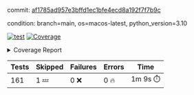 commit: [af1785ad957e3bffd1ec1bfe4ecd8a192f7f7b9c](https://github.com/rcmdnk/homebrew-file/tree/af1785ad957e3bffd1ec1bfe4ecd8a192f7f7b9c)

condition: branch=main, os=macos-latest, python_version=3.10

[![test](https://github.com/rcmdnk/homebrew-file/actions/workflows/test.yml/badge.svg)](https://github.com/rcmdnk/homebrew-file/actions/runs/14860767690)
<a href="https://github.com/rcmdnk/homebrew-file/blob/af1785ad957e3bffd1ec1bfe4ecd8a192f7f7b9c/README.md"><img alt="Coverage" src="https://img.shields.io/badge/Coverage-0%25-red.svg" /></a><details><summary>Coverage Report </summary><table><tr><th>File</th><th>Stmts</th><th>Miss</th><th>Cover</th><th>Missing</th></tr><tbody><tr><td colspan="5"><b>src/brew_file</b></td></tr><tr><td>&nbsp; &nbsp;<a href="https://github.com/rcmdnk/homebrew-file/blob/af1785ad957e3bffd1ec1bfe4ecd8a192f7f7b9c/src/brew_file/__init__.py">\_\_init\_\_.py</a></td><td>3</td><td>3</td><td>0%</td><td><a href="https://github.com/rcmdnk/homebrew-file/blob/af1785ad957e3bffd1ec1bfe4ecd8a192f7f7b9c/src/brew_file/__init__.py#L1-L4">1&ndash;4</a></td></tr><tr><td>&nbsp; &nbsp;<a href="https://github.com/rcmdnk/homebrew-file/blob/af1785ad957e3bffd1ec1bfe4ecd8a192f7f7b9c/src/brew_file/brew_file.py">brew_file.py</a></td><td>1298</td><td>1298</td><td>0%</td><td><a href="https://github.com/rcmdnk/homebrew-file/blob/af1785ad957e3bffd1ec1bfe4ecd8a192f7f7b9c/src/brew_file/brew_file.py#L1-L2419">1&ndash;2419</a></td></tr><tr><td>&nbsp; &nbsp;<a href="https://github.com/rcmdnk/homebrew-file/blob/af1785ad957e3bffd1ec1bfe4ecd8a192f7f7b9c/src/brew_file/brew_helper.py">brew_helper.py</a></td><td>244</td><td>244</td><td>0%</td><td><a href="https://github.com/rcmdnk/homebrew-file/blob/af1785ad957e3bffd1ec1bfe4ecd8a192f7f7b9c/src/brew_file/brew_helper.py#L1-L414">1&ndash;414</a></td></tr><tr><td>&nbsp; &nbsp;<a href="https://github.com/rcmdnk/homebrew-file/blob/af1785ad957e3bffd1ec1bfe4ecd8a192f7f7b9c/src/brew_file/brew_info.py">brew_info.py</a></td><td>415</td><td>415</td><td>0%</td><td><a href="https://github.com/rcmdnk/homebrew-file/blob/af1785ad957e3bffd1ec1bfe4ecd8a192f7f7b9c/src/brew_file/brew_info.py#L1-L628">1&ndash;628</a></td></tr><tr><td>&nbsp; &nbsp;<a href="https://github.com/rcmdnk/homebrew-file/blob/af1785ad957e3bffd1ec1bfe4ecd8a192f7f7b9c/src/brew_file/info.py">info.py</a></td><td>11</td><td>11</td><td>0%</td><td><a href="https://github.com/rcmdnk/homebrew-file/blob/af1785ad957e3bffd1ec1bfe4ecd8a192f7f7b9c/src/brew_file/info.py#L1-L17">1&ndash;17</a></td></tr><tr><td>&nbsp; &nbsp;<a href="https://github.com/rcmdnk/homebrew-file/blob/af1785ad957e3bffd1ec1bfe4ecd8a192f7f7b9c/src/brew_file/main.py">main.py</a></td><td>170</td><td>170</td><td>0%</td><td><a href="https://github.com/rcmdnk/homebrew-file/blob/af1785ad957e3bffd1ec1bfe4ecd8a192f7f7b9c/src/brew_file/main.py#L1-L702">1&ndash;702</a></td></tr><tr><td>&nbsp; &nbsp;<a href="https://github.com/rcmdnk/homebrew-file/blob/af1785ad957e3bffd1ec1bfe4ecd8a192f7f7b9c/src/brew_file/utils.py">utils.py</a></td><td>70</td><td>70</td><td>0%</td><td><a href="https://github.com/rcmdnk/homebrew-file/blob/af1785ad957e3bffd1ec1bfe4ecd8a192f7f7b9c/src/brew_file/utils.py#L1-L134">1&ndash;134</a></td></tr><tr><td><b>TOTAL</b></td><td><b>2211</b></td><td><b>2211</b></td><td><b>0%</b></td><td>&nbsp;</td></tr></tbody></table></details>

| Tests | Skipped | Failures | Errors | Time |
| ----- | ------- | -------- | -------- | ------------------ |
| 161 | 1 :zzz: | 0 :x: | 0 :fire: | 1m 9s :stopwatch: |

